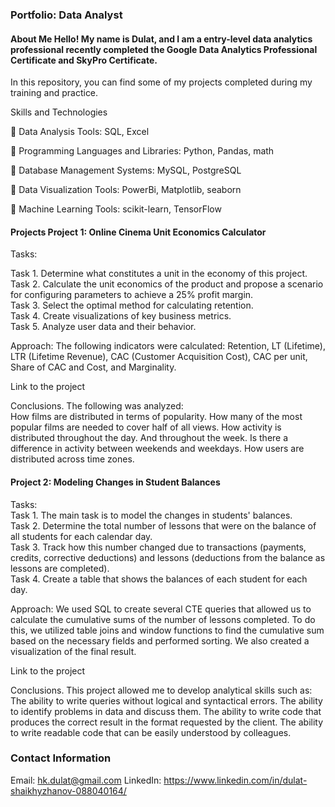 ### Portfolio: Data Analyst

#### About Me Hello! My name is Dulat, and I am a entry-level data analytics professional recently completed the Google Data Analytics Professional Certificate and SkyPro Certificate. 

In this repository, you can find some of my projects completed during my training and practice. 

Skills and Technologies 

:bookmark: Data Analysis Tools: SQL, Excel 

:bookmark: Programming Languages and Libraries: Python, Pandas, math 

:bookmark: Database Management Systems: MySQL, PostgreSQL 

:bookmark: Data Visualization Tools: PowerBi, Matplotlib, seaborn 

:bookmark: Machine Learning Tools: scikit-learn, TensorFlow 

#### Projects Project 1: Online Cinema Unit Economics Calculator 
Tasks: 

Task 1. Determine what constitutes a unit in the economy of this project.   
Task 2. Calculate the unit economics of the product and propose a scenario for configuring parameters to achieve a 25% profit margin.     
Task 3. Select the optimal method for calculating retention.   
Task 4. Create visualizations of key business metrics.   
Task 5. Analyze user data and their behavior.  

Approach: The following indicators were calculated: Retention, LT (Lifetime), LTR (Lifetime Revenue), CAC (Customer Acquisition Cost), CAC per unit, Share of CAC and Cost, and Marginality. 

Link to the project 

Conclusions.
The following was analyzed:   
How films are distributed in terms of popularity. 
How many of the most popular films are needed to cover half of all views. 
How activity is distributed throughout the day. And throughout the week. Is there a difference in activity between weekends and weekdays. 
How users are distributed across time zones.

#### Project 2: Modeling Changes in Student Balances
Tasks:   
Task 1. The main task is to model the changes in students' balances.   
Task 2. Determine the total number of lessons that were on the balance of all students for each calendar day.   
Task 3. Track how this number changed due to transactions (payments, credits, corrective deductions) and lessons (deductions from the balance as lessons are completed).   
Task 4. Create a table that shows the balances of each student for each day.  

Approach: We used SQL to create several CTE queries that allowed us to calculate the cumulative sums of the number of lessons completed. To do this, we utilized table joins and window functions to find the cumulative sum based on the necessary fields and performed sorting. We also created a visualization of the final result.

Link to the project 

Conclusions.
This project allowed me to develop analytical skills such as:   
The ability to write queries without logical and syntactical errors.
The ability to identify problems in data and discuss them.
The ability to write code that produces the correct result in the format requested by the client.
The ability to write readable code that can be easily understood by colleagues.

### Contact Information
Email: hk.dulat@gmail.com
LinkedIn: https://www.linkedin.com/in/dulat-shaikhyzhanov-088040164/
